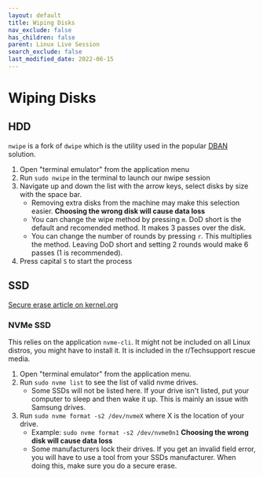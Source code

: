 ```yaml
---
layout: default
title: Wiping Disks
nav_exclude: false
has_children: false
parent: Linux Live Session
search_exclude: false
last_modified_date: 2022-06-15
---
```

# Wiping Disks
## HDD
`nwipe` is a fork of `dwipe` which is the utility used in the popular [DBAN](https://dban.org/) solution.

1. Open "terminal emulator" from the application menu
2. Run `sudo nwipe` in the terminal to launch our nwipe session
3. Navigate up and down the list with the arrow keys, select disks by size with the space bar. 
	* Removing extra disks from the machine may make this selection easier. **Choosing the wrong disk will cause data loss**
	* You can change the wipe method by pressing `m`. DoD short is the default and recomended method. It makes 3 passes over the disk.
    * You can change the number of rounds by pressing `r`. This multiplies the method. Leaving DoD short and setting 2 rounds would make 6 passes (1 is recommended).
4. Press capital `S` to start the process

## SSD
[Secure erase article on kernel.org](https://ata.wiki.kernel.org/index.php/ATA_Secure_Erase)

### NVMe SSD
This relies on the application `nvme-cli`. It might not be included on all Linux distros, you might have to install it. It is included in the r/Techsupport rescue media.
1. Open "terminal emulator" from the application menu.
2. Run `sudo nvme list` to see the list of valid nvme drives.
	* Some SSDs will not be listed here. If your drive isn't listed, put your computer to sleep and then wake it up. This is mainly an issue with Samsung drives.
3. Run `sudo nvme format -s2 /dev/nvmeX` where X is the location of your drive.
	* Example: `sudo nvme format -s2 /dev/nvme0n1` **Choosing the wrong disk will cause data loss**
    * Some manufacturers lock their drives. If you get an invalid field error, you will have to use a tool from your SSDs manufacturer. When doing this, make sure you do a secure erase.
